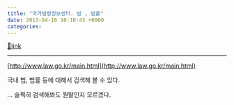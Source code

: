 ```yaml
---
title: "국가법령정보센터. 법 , 법률"
date: 2013-04-16 10:10:43 +0900
categories: 
---
```

[🔗link](http://www.mins01.com/mh/tech/read/823)
***


[http://www.law.go.kr/main.html](http://www.law.go.kr/main.html)  


국내 법, 법률 등에 대해서 검색해 볼 수 있다.

  


... 솔찍히 검색해봐도 뭔말인지 모르겠다.


